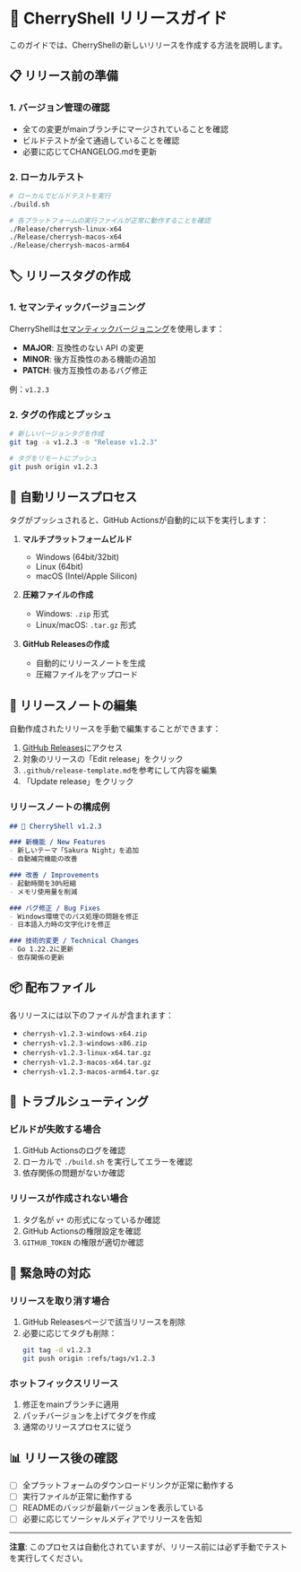 # 🚀 CherryShell リリースガイド

このガイドでは、CherryShellの新しいリリースを作成する方法を説明します。

## 📋 リリース前の準備

### 1. バージョン管理の確認
- 全ての変更がmainブランチにマージされていることを確認
- ビルドテストが全て通過していることを確認
- 必要に応じてCHANGELOG.mdを更新

### 2. ローカルテスト
```bash
# ローカルでビルドテストを実行
./build.sh

# 各プラットフォームの実行ファイルが正常に動作することを確認
./Release/cherrysh-linux-x64
./Release/cherrysh-macos-x64
./Release/cherrysh-macos-arm64
```

## 🏷️ リリースタグの作成

### 1. セマンティックバージョニング
CherryShellは[セマンティックバージョニング](https://semver.org/)を使用します：

- **MAJOR**: 互換性のない API の変更
- **MINOR**: 後方互換性のある機能の追加
- **PATCH**: 後方互換性のあるバグ修正

例：`v1.2.3`

### 2. タグの作成とプッシュ
```bash
# 新しいバージョンタグを作成
git tag -a v1.2.3 -m "Release v1.2.3"

# タグをリモートにプッシュ
git push origin v1.2.3
```

## 🤖 自動リリースプロセス

タグがプッシュされると、GitHub Actionsが自動的に以下を実行します：

1. **マルチプラットフォームビルド**
   - Windows (64bit/32bit)
   - Linux (64bit)
   - macOS (Intel/Apple Silicon)

2. **圧縮ファイルの作成**
   - Windows: `.zip` 形式
   - Linux/macOS: `.tar.gz` 形式

3. **GitHub Releasesの作成**
   - 自動的にリリースノートを生成
   - 圧縮ファイルをアップロード

## 📝 リリースノートの編集

自動作成されたリリースを手動で編集することができます：

1. [GitHub Releases](https://github.com/your-username/cherryshell/releases)にアクセス
2. 対象のリリースの「Edit release」をクリック
3. `.github/release-template.md`を参考にして内容を編集
4. 「Update release」をクリック

### リリースノートの構成例

```markdown
## 🎉 CherryShell v1.2.3

### 新機能 / New Features
- 新しいテーマ「Sakura Night」を追加
- 自動補完機能の改善

### 改善 / Improvements
- 起動時間を30%短縮
- メモリ使用量を削減

### バグ修正 / Bug Fixes
- Windows環境でのパス処理の問題を修正
- 日本語入力時の文字化けを修正

### 技術的変更 / Technical Changes
- Go 1.22.2に更新
- 依存関係の更新
```

## 📦 配布ファイル

各リリースには以下のファイルが含まれます：

- `cherrysh-v1.2.3-windows-x64.zip`
- `cherrysh-v1.2.3-windows-x86.zip`
- `cherrysh-v1.2.3-linux-x64.tar.gz`
- `cherrysh-v1.2.3-macos-x64.tar.gz`
- `cherrysh-v1.2.3-macos-arm64.tar.gz`

## 🔧 トラブルシューティング

### ビルドが失敗する場合
1. GitHub Actionsのログを確認
2. ローカルで `./build.sh` を実行してエラーを確認
3. 依存関係の問題がないか確認

### リリースが作成されない場合
1. タグ名が `v*` の形式になっているか確認
2. GitHub Actionsの権限設定を確認
3. `GITHUB_TOKEN` の権限が適切か確認

## 🚨 緊急時の対応

### リリースを取り消す場合
1. GitHub Releasesページで該当リリースを削除
2. 必要に応じてタグも削除：
   ```bash
   git tag -d v1.2.3
   git push origin :refs/tags/v1.2.3
   ```

### ホットフィックスリリース
1. 修正をmainブランチに適用
2. パッチバージョンを上げてタグを作成
3. 通常のリリースプロセスに従う

## 📊 リリース後の確認

- [ ] 全プラットフォームのダウンロードリンクが正常に動作する
- [ ] 実行ファイルが正常に動作する
- [ ] READMEのバッジが最新バージョンを表示している
- [ ] 必要に応じてソーシャルメディアでリリースを告知

---

**注意**: このプロセスは自動化されていますが、リリース前には必ず手動でテストを実行してください。 